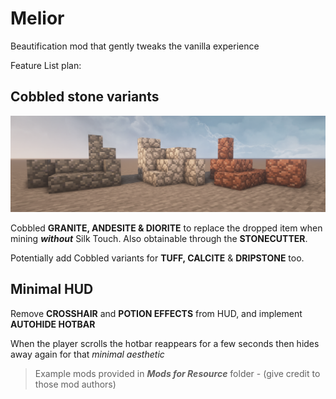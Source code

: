 # Melior
Beautification mod that gently tweaks the vanilla experience

Feature List plan:

## Cobbled stone variants

![cobbled_stones](https://github.com/eqqo-official/Melior/blob/20a3fea3f24c84a6f8d0acb7df20168ba7677fd8/Graphics/Cobbled%20Stones.png)

Cobbled **GRANITE, ANDESITE & DIORITE** to replace the dropped item when mining ***without*** Silk Touch.
Also obtainable through the **STONECUTTER**.

Potentially add Cobbled variants for **TUFF, CALCITE** & **DRIPSTONE** too.

## Minimal HUD

Remove **CROSSHAIR** and **POTION EFFECTS** from HUD, and implement **AUTOHIDE HOTBAR**

When the player scrolls the hotbar reappears for a few seconds then hides away again for that *minimal aesthetic*

>Example mods provided in ***Mods for Resource*** folder - (give credit to those mod authors)
